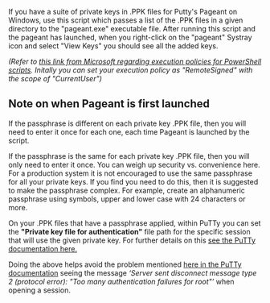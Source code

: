 If you have a suite of private keys in .PPK files for Putty's Pageant on Windows, use this script which passes a list of the .PPK files in a given directory to the "pageant.exe" executable file. After running this script and the pageant has launched, when you right-click on the "pageant" Systray icon and select "View Keys" you should see all the added keys.

_(Refer to [this link from Microsoft regarding execution policies for PowerShell scripts](https://go.microsoft.com/fwlink/?LinkID=135170). Initally you can set your execution policy as "RemoteSigned" with the scope of "CurrentUser")_

## Note on when Pageant is first launched
If the passphrase is different on each private key .PPK file, then you will need to enter it once for each one, each time Pageant is launched by the script. 

If the passphrase is the same for each private key .PPK file, then you will only need to enter it once.
You can weigh up security vs. convenience here. For a production system it is not encouraged to use the same passphrase for all your private keys.
If you find you need to do this, then it is suggested to make the passphrase complex. For example, create an alphanumeric passphrase using symbols, upper and lower case with 24 characters or more.

On your .PPK files that have a passphrase applied, within PuTTy you can set the **"Private key file for authentication"** file path for the specific session that will use the given private key. For further details on this [see the PuTTy documentation here.](https://documentation.help/PuTTY/config-ssh-privkey.html#S4.22.8)

Doing the above helps avoid the problem mentioned [here in the PuTTy documentation](https://documentation.help/PuTTY/errors-toomanyauth.html) seeing the message _‘Server sent disconnect message type 2 (protocol error): "Too many authentication failures for root"’_ when opening a session.
